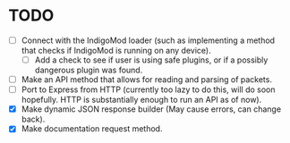 # TODO
- [ ] Connect with the IndigoMod loader (such as implementing a method that checks if IndigoMod is running on any device).
  - [ ] Add a check to see if user is using safe plugins, or if a possibly dangerous plugin was found.
- [ ] Make an API method that allows for reading and parsing of packets.
- [ ] Port to Express from HTTP (currently too lazy to do this, will do soon hopefully. HTTP is substantially enough to run an API as of now).
- [x] Make dynamic JSON response builder (May cause errors, can change back).
- [x] Make documentation request method.